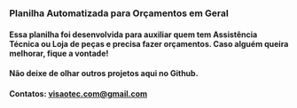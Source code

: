 ### Planilha Automatizada para Orçamentos em Geral
#### Essa planilha foi desenvolvida para auxiliar quem tem Assistência Técnica ou Loja de peças e precisa fazer orçamentos. Caso alguém queira melhorar, fique a vontade!
#### Não deixe de olhar outros projetos aqui no Github.
#### Contatos: visaotec.com@gmail.com